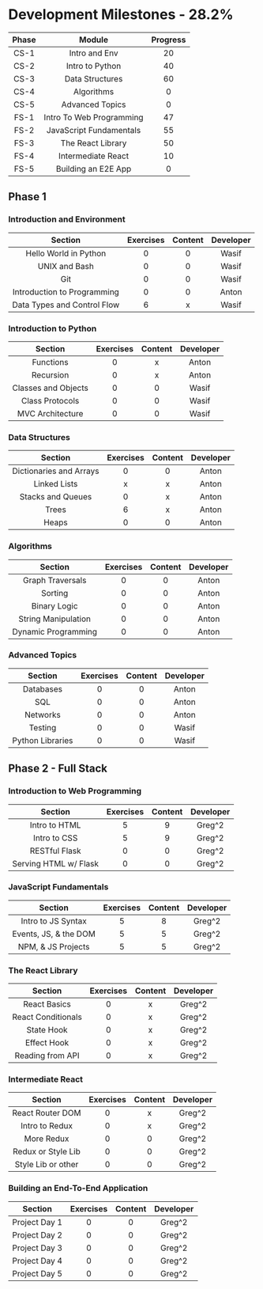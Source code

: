# Development Milestones - 28.2%

|Phase |    Module               | Progress       | 
|:----:|:-----------------------:|:--------------:|
| CS-1 | Intro and Env           | 20             |
| CS-2 | Intro to Python         | 40             |
| CS-3 | Data Structures         | 60             |
| CS-4 | Algorithms              | 0              |
| CS-5 | Advanced Topics         | 0              |
| FS-1 | Intro To Web Programming| 47             |
| FS-2 | JavaScript Fundamentals | 55             |
| FS-3 | The React Library       | 50             |
| FS-4 | Intermediate React      | 10             |
| FS-5 | Building an E2E App     | 0              |

## Phase 1

### Introduction and Environment

|    Section                         | Exercises      |  Content      | Developer |
|:----------------------------------:|:--------------:|:-------------:|:---------:|
| Hello World in Python              | 0              | 0             | Wasif     |
| UNIX and Bash                      | 0              | 0             | Wasif     |
| Git                                | 0              | 0             | Wasif     |
| Introduction to Programming        | 0              | 0             | Anton     |
| Data Types and Control Flow        | 6              | x             | Wasif     |

### Introduction to Python

|    Section                  | Exercises      |  Content      | Developer |
|:---------------------------:|:--------------:|:-------------:|:---------:|
| Functions                   | 0              | x             | Anton     |
| Recursion                   | 0              | x             | Anton     |
| Classes and Objects         | 0              | 0             | Wasif     |
| Class Protocols             | 0              | 0             | Wasif     |
| MVC Architecture            | 0              | 0             | Wasif     |

### Data Structures

|    Section              | Exercises      |  Content      | Developer |
|:-----------------------:|:--------------:|:-------------:|:---------:|
| Dictionaries and Arrays | 0              | 0             | Anton     |
| Linked Lists            | x              | x             | Anton     |
| Stacks and Queues       | 0              | x             | Anton     |
| Trees                   | 6              | x             | Anton     |
| Heaps                   | 0              | 0             | Anton     |

### Algorithms

|    Section           | Exercises      |  Content      | Developer |
|:--------------------:|:--------------:|:-------------:|:---------:|
| Graph Traversals     | 0              | 0             | Anton     |
| Sorting              | 0              | 0             | Anton     |
| Binary Logic         | 0              | 0             | Anton     |
| String Manipulation  | 0              | 0             | Anton     |
| Dynamic Programming  | 0              | 0             | Anton     |

### Advanced Topics

|    Section        | Exercises      |  Content      | Developer |
|:-----------------:|:--------------:|:-------------:|:---------:|
| Databases         | 0              | 0             | Anton     |
| SQL               | 0              | 0             | Anton     |
| Networks          | 0              | 0             | Anton     |
| Testing           | 0              | 0             | Wasif     |
| Python Libraries  | 0              | 0             | Wasif     

## Phase 2 - Full Stack

### Introduction to Web Programming
|    Section           | Exercises      |  Content      | Developer |
|:--------------------:|:--------------:|:-------------:|:---------:|
| Intro to HTML        | 5              | 9             | Greg^2    | 
| Intro to CSS         | 5              | 9             | Greg^2    | 
| RESTful Flask        | 0              | 0             | Greg^2    | 
| Serving HTML w/ Flask| 0              | 0             | Greg^2    | 

### JavaScript Fundamentals
|    Section           | Exercises      |  Content      | Developer |
|:--------------------:|:--------------:|:-------------:|:---------:|
| Intro to JS Syntax   | 5              | 8             | Greg^2    |
| Events, JS, & the DOM| 5              | 5             | Greg^2    |
| NPM, & JS Projects   | 5              | 5             | Greg^2    |

### The React  Library
|    Section           | Exercises      |  Content      | Developer |
|:--------------------:|:--------------:|:-------------:|:---------:|
| React Basics         | 0              | x             | Greg^2    |
| React Conditionals   | 0              | x             | Greg^2    |
| State Hook           | 0              | x             | Greg^2    |
| Effect Hook          | 0              | x             | Greg^2    |
| Reading from API     | 0              | x             | Greg^2    |

### Intermediate React
|    Section           | Exercises      |  Content      | Developer |
|:--------------------:|:--------------:|:-------------:|:---------:|
| React Router DOM     | 0              | x             | Greg^2    |
| Intro to Redux       | 0              | x             | Greg^2    |
| More Redux           | 0              | 0             | Greg^2    |
| Redux or Style Lib   | 0              | 0             | Greg^2    |
| Style Lib or other   | 0              | 0             | Greg^2    |

### Building an End-To-End Application
|    Section           | Exercises      |  Content      | Developer |
|:--------------------:|:--------------:|:-------------:|:---------:|
| Project Day 1        | 0              | 0             | Greg^2    |
| Project Day 2        | 0              | 0             | Greg^2    |
| Project Day 3        | 0              | 0             | Greg^2    |
| Project Day 4        | 0              | 0             | Greg^2    |
| Project Day 5        | 0              | 0             | Greg^2    |

